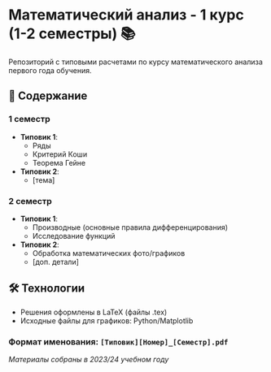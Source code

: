 # Математический анализ - 1 курс (1-2 семестры) 📚

Репозиторий с типовыми расчетами по курсу математического анализа первого года обучения.

## 📂 Содержание

### 1 семестр
- **Типовик 1**: 
  - Ряды
  - Критерий Коши
  - Теорема Гейне
- **Типовик 2**: 
  - [тема]

### 2 семестр
- **Типовик 1**: 
  - Производные (основные правила дифференцирования)
  - Исследование функций
- **Типовик 2**: 
  - Обработка математических фото/графиков
  - [доп. детали]

## 🛠 Технологии
- Решения оформлены в LaTeX (файлы .tex)
- Исходные файлы для графиков: Python/Matplotlib

### Формат именования: `[Типовик][Номер]_[Семестр].pdf`

*Материалы собраны в 2023/24 учебном году*
